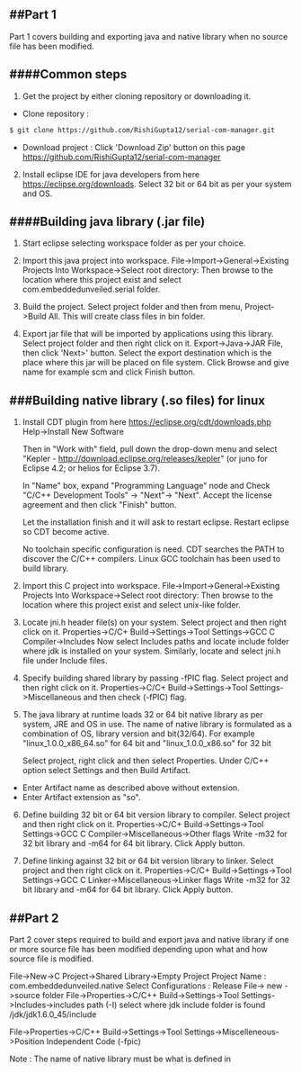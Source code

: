 ##Part 1
---

Part 1 covers building and exporting java and native library when no source file has been modified.

####Common steps
---

1. Get the project by either cloning repository or downloading it.
  - Clone repository :
```sh
$ git clone https://github.com/RishiGupta12/serial-com-manager.git
```
  - Download project : 
    Click 'Download Zip' button on this page https://github.com/RishiGupta12/serial-com-manager

2. Install eclipse IDE for java developers from here https://eclipse.org/downloads.
   Select 32 bit or 64 bit as per your system and OS.

####Building java library (.jar file)
---

1. Start eclipse selecting workspace folder as per your choice.

2. Import this java project into workspace.
   File->Import->General->Existing Projects Into Workspace->Select root directory:
   Then browse to the location where this project exist and select com.embeddedunveiled.serial folder.
   
3. Build the project.
   Select project folder and then from menu, Project->Build All.
   This will create class files in bin folder.
   
4. Export jar file that will be imported by applications using this library.
   Select project folder and then right click on it.
   Export->Java->JAR File, then click 'Next>' button.
   Select the export destination which is the place where this jar will be placed on file system.
   Click Browse and give name for example scm and click Finish button.

###Building native library (.so files) for linux
---

1. Install CDT plugin from here https://eclipse.org/cdt/downloads.php
   Help->Install New Software
   
   Then in "Work with" field, pull down the drop-down menu and select "Kepler - http://download.eclipse.org/releases/kepler" (or juno for Eclipse 4.2; or helios for Eclipse 3.7).
   
   In "Name" box, expand "Programming Language" node and Check "C/C++ Development Tools" -> "Next"-> "Next".
   Accept the license agreement and then click "Finish" button.
   
   Let the installation finish and it will ask to restart eclipse. Restart eclipse so CDT become active.
   
   No toolchain specific configuration is need. CDT searches the PATH to discover the C/C++ compilers.
   Linux GCC toolchain has been used to build library.

2. Import this C project into workspace.
   File->Import->General->Existing Projects Into Workspace->Select root directory:
   Then browse to the location where this project exist and select unix-like folder.
   
3. Locate jni.h header file(s) on your system.
   Select project and then right click on it.
   Properties->C/C+ Build->Settings->Tool Settings->GCC C Compiler->Includes
   Now select Includes paths and locate include folder where jdk is installed on your system.
   Similarly, locate and select jni.h file under Include files.
   
4. Specify building shared library by passing -fPIC flag.
   Select project and then right click on it.
   Properties->C/C+ Build->Settings->Tool Settings->Miscellaneous and then check (-fPIC) flag.
   
5. The java library at runtime loads 32 or 64 bit native library as per system, JRE and OS in use.
   The name of native library is formulated as a combination of OS, library version and bit(32/64).
   For example "linux_1.0.0_x86_64.so" for 64 bit and "linux_1.0.0_x86.so" for 32 bit
   
   Select project, right click and then select Properties. Under C/C++ option select Settings and
   then Build Artifact. 
  - Enter Artifact name as described above without extension.
  - Enter Artifact extension as "so".
   
6. Define building 32 bit or 64 bit version library to compiler.
   Select project and then right click on it.
   Properties->C/C+ Build->Settings->Tool Settings->GCC C Compiler->Miscellaneous->Other flags
   Write -m32 for 32 bit library and -m64 for 64 bit library.
   Click Apply button.
   
7. Define linking against 32 bit or 64 bit version library to linker.
   Select project and then right click on it.
   Properties->C/C+ Build->Settings->Tool Settings->GCC C Linker->Miscellaneous->Linker flags
   Write -m32 for 32 bit library and -m64 for 64 bit library.
   Click Apply button.
   
##Part 2
---

Part 2 cover steps required to build and export java and native library if one or more source file has been modified depending upon what and how source file is modified.

File->New->C Project->Shared Library->Empty Project
Project Name : com.embeddedunveiled.native
Select Configurations : Release
File-> new ->source folder
File->Properties->C/C++ Build->Settings->Tool Settings->Includes->includes path (-I)
select where jdk include folder is found <your-path>/jdk/jdk1.6.0_45/include

File->Properties->C/C++ Build->Settings->Tool Settings->Miscelleneous->Position Independent Code (-fpic)

Note : The name of native library must be what is defined in

































